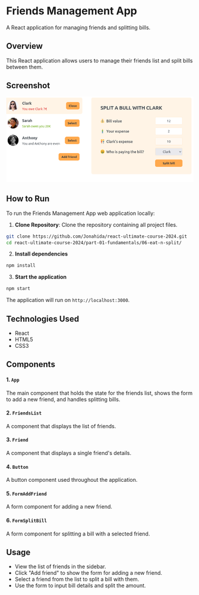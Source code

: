 # Friends Management App

A React application for managing friends and splitting bills.

## Overview

This React application allows users to manage their friends list and split bills between them.

## Screenshot

![Application Screenshot](screenshot.png)

## How to Run

To run the Friends Management App web application locally:

1. **Clone Repository**: Clone the repository containing all project files.

```bash
git clone https://github.com/Jonahida/react-ultimate-course-2024.git
cd react-ultimate-course-2024/part-01-fundamentals/06-eat-n-split/
```

2. **Install dependencies**

```bash
npm install
```

3. **Start the application**

```bash
npm start
```

The application will run on `http://localhost:3000`.

## Technologies Used

- React
- HTML5
- CSS3

## Components

#### 1. `App`

The main component that holds the state for the friends list, shows the form to add a new friend, and handles splitting bills.

#### 2. `FriendsList`

A component that displays the list of friends.

#### 3. `Friend`

A component that displays a single friend's details.

#### 4. `Button`

A button component used throughout the application.

#### 5. `FormAddFriend`

A form component for adding a new friend.

#### 6. `FormSplitBill`

A form component for splitting a bill with a selected friend.

## Usage

- View the list of friends in the sidebar.
- Click "Add friend" to show the form for adding a new friend.
- Select a friend from the list to split a bill with them.
- Use the form to input bill details and split the amount.
